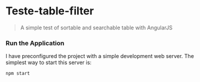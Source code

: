 # Teste-table-filter

> A simple test of sortable and searchable table with AngularJS

### Run the Application

I have preconfigured the project with a simple development web server.  The simplest way to start
this server is:

```
npm start
```

